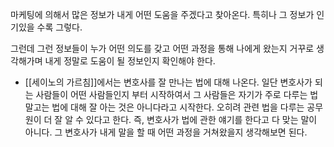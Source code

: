마케팅에 의해서 많은 정보가 내게 어떤 도움을 주겠다고 찾아온다. 특히나 그 정보가 인기있을 수록 그렇다.

그런데 그런 정보들이 누가 어떤 의도를 갖고 어떤 과정을 통해 나에게 왔는지 거꾸로 생각해가며 내게 정말로 도움이 될 정보인지 확인해야 한다.

- [[세이노의 가르침]]에서는 변호사를 잘 만나는 법에 대해 나온다. 일단 변호사가 되는 사람들이 어떤 사람들인지 부터 시작하여서 그 사람들은 자기가 주로 다루는 법 말고는 법에 대해 잘 아는 것은 아니다라고 시작한다. 오히려 관련 법을 다루는 공무원이 더 잘 알 수 있다고 한다. 즉, 변호사가 법에 관한 얘기를 한다고 다 맞는 말이 아니다. 그 변호사가 내게 말을 할 때 어떤 과정을 거쳐왔을지 생각해보면 된다.